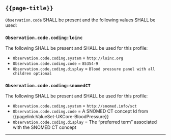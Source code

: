 ## `{{page-title}}`

`Observation.code` SHALL be present and the following values SHALL be used:

### `Observation.code.coding:loinc`
The following SHALL be present and SHALL be used for this profile:
- `Observation.code.coding.system` = `http://loinc.org`
- `Observation.code.coding.code` = `85354-9`
- `Observation.code.coding.display` = `Blood pressure panel with all children optional`

### `Observation.code.coding:snomedCT`
The following SHALL be present and SHALL be used for this profile:
- `Observation.code.coding.system` = `http://snomed.info/sct`
- `Observation.code.coding.code` = A SNOMED CT concept Id from {{pagelink:ValueSet-UKCore-BloodPressure}}
- `Observation.code.coding.display` = The “preferred term” associated with the SNOMED CT concept

---
